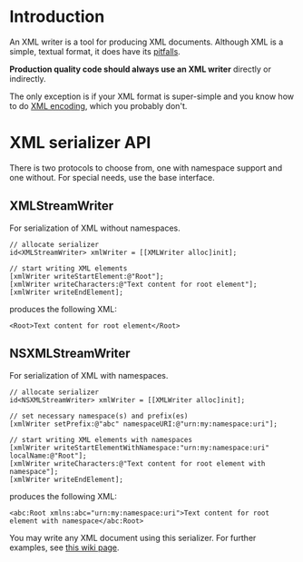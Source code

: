 # Introduction #
An XML writer is a tool for producing XML documents. Although XML is a simple, textual format, it does have its [pitfalls](http://www.ibm.com/developerworks/xml/library/x-wxxm30.html).

**Production quality code should always use an XML writer** directly or indirectly.

The only exception is if your XML format is super-simple and you know how to do [XML encoding](http://en.wikipedia.org/wiki/XML#Characters_and_escaping), which you probably don't.

# XML serializer API #
There is two protocols to choose from, one with namespace support and one without. For special needs, use the base interface.

## XMLStreamWriter ##
For serialization of XML without namespaces.

```
// allocate serializer
id<XMLStreamWriter> xmlWriter = [[XMLWriter alloc]init];

// start writing XML elements
[xmlWriter writeStartElement:@"Root"];
[xmlWriter writeCharacters:@"Text content for root element"];
[xmlWriter writeEndElement];
```

produces the following XML:

```
<Root>Text content for root element</Root>
```

## NSXMLStreamWriter ##
For serialization of XML with namespaces.

```
// allocate serializer
id<NSXMLStreamWriter> xmlWriter = [[XMLWriter alloc]init];
 
// set necessary namespace(s) and prefix(es)
[xmlWriter setPrefix:@"abc" namespaceURI:@"urn:my:namespace:uri"];

// start writing XML elements with namespaces
[xmlWriter writeStartElementWithNamespace:"urn:my:namespace:uri" localName:@"Root"];
[xmlWriter writeCharacters:@"Text content for root element with namespace"];
[xmlWriter writeEndElement];
```

produces the following XML:

```
<abc:Root xmlns:abc="urn:my:namespace:uri">Text content for root element with namespace</abc:Root>
```

You may write any XML document using this serializer. For further examples, see [this wiki page](Examples.md).